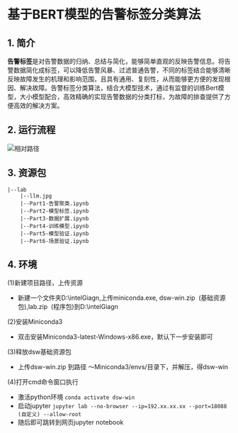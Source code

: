# 基于BERT模型的告警标签分类算法
## 1. 简介

**告警标签**是对告警数据的归纳、总结与简化，能够简单直观的反映告警信息。将告警数据简化成标签，可以降低告警风暴、过滤普通告警，不同的标签结合能够清晰反映故障发生的机理和影响范围，且具有通用、复刻性，从而能够更方便的发现根因、解决故障。告警标签分类算法，结合大模型技术，通过有监督的训练Bert模型，大小模型配合，高效精确的实现告警数据的分类打标，为故障的排查提供了方便高效的解决方案。

## 2. 运行流程

![相对路径](llm.jpg)

## 3. 资源包

```
|--lab
    |--llm.jpg
    |--Part1-告警聚类.ipynb
    |--Part2-模型标签.ipynb
    |--Part3-数据扩展.ipynb
    |--Part4-训练模型.ipynb
    |--Part5-模型验证.ipynb
    |--Part6-场景验证.ipynb
```

## 4. 环境

(1)新建项目路径，上传资源

- 新建一个文件夹D:\intelGiagn,上传miniconda.exe, dsw-win.zip  (基础资源包),lab.zip  (程序包)到D:\intelGiagn

(2)安装Miniconda3

- 双击安装Miniconda3-latest-Windows-x86.exe，默认下一步安装即可

(3)释放dsw基础资源包

- 上传dsw-win.zip 到路径 ～Miniconda3/envs/目录下，并解压，得dsw-win

(4)打开cmd命令窗口执行

- 激活python环境
  ``conda activate dsw-win``
- 启动jupyter
  ``jupyter lab --no-browser --ip=192.xx.xx.xx --port=18088 (自定义) --allow-root``
- 随后即可跳转到网页jupyter notebook
